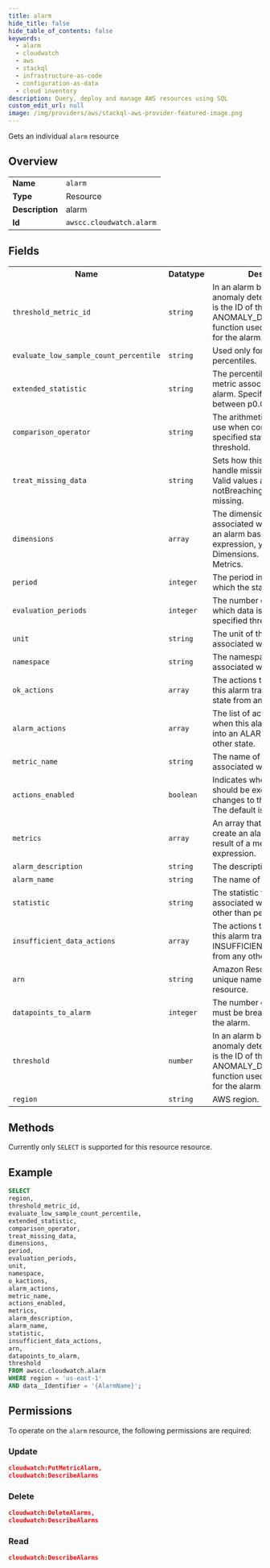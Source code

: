 ```yaml
---
title: alarm
hide_title: false
hide_table_of_contents: false
keywords:
  - alarm
  - cloudwatch
  - aws
  - stackql
  - infrastructure-as-code
  - configuration-as-data
  - cloud inventory
description: Query, deploy and manage AWS resources using SQL
custom_edit_url: null
image: /img/providers/aws/stackql-aws-provider-featured-image.png
---
```

Gets an individual <code>alarm</code> resource

## Overview
<table><tbody>
<tr><td><b>Name</b></td><td><code>alarm</code></td></tr>
<tr><td><b>Type</b></td><td>Resource</td></tr>
<tr><td><b>Description</b></td><td>alarm</td></tr>
<tr><td><b>Id</b></td><td><code>awscc.cloudwatch.alarm</code></td></tr>
</tbody></table>

## Fields
<table><tbody>
<tr><th>Name</th><th>Datatype</th><th>Description</th></tr>
<tr><td><code>threshold_metric_id</code></td><td><code>string</code></td><td>In an alarm based on an anomaly detection model, this is the ID of the ANOMALY_DETECTION_BAND function used as the threshold for the alarm.</td></tr>
<tr><td><code>evaluate_low_sample_count_percentile</code></td><td><code>string</code></td><td>Used only for alarms based on percentiles.</td></tr>
<tr><td><code>extended_statistic</code></td><td><code>string</code></td><td>The percentile statistic for the metric associated with the alarm. Specify a value between p0.0 and p100.</td></tr>
<tr><td><code>comparison_operator</code></td><td><code>string</code></td><td>The arithmetic operation to use when comparing the specified statistic and threshold.</td></tr>
<tr><td><code>treat_missing_data</code></td><td><code>string</code></td><td>Sets how this alarm is to handle missing data points. Valid values are breaching, notBreaching, ignore, and missing.</td></tr>
<tr><td><code>dimensions</code></td><td><code>array</code></td><td>The dimensions for the metric associated with the alarm. For an alarm based on a math expression, you can't specify Dimensions. Instead, you use Metrics.</td></tr>
<tr><td><code>period</code></td><td><code>integer</code></td><td>The period in seconds, over which the statistic is applied.</td></tr>
<tr><td><code>evaluation_periods</code></td><td><code>integer</code></td><td>The number of periods over which data is compared to the specified threshold.</td></tr>
<tr><td><code>unit</code></td><td><code>string</code></td><td>The unit of the metric associated with the alarm.</td></tr>
<tr><td><code>namespace</code></td><td><code>string</code></td><td>The namespace of the metric associated with the alarm.</td></tr>
<tr><td><code>ok_actions</code></td><td><code>array</code></td><td>The actions to execute when this alarm transitions to the OK state from any other state.</td></tr>
<tr><td><code>alarm_actions</code></td><td><code>array</code></td><td>The list of actions to execute when this alarm transitions into an ALARM state from any other state.</td></tr>
<tr><td><code>metric_name</code></td><td><code>string</code></td><td>The name of the metric associated with the alarm.</td></tr>
<tr><td><code>actions_enabled</code></td><td><code>boolean</code></td><td>Indicates whether actions should be executed during any changes to the alarm state. The default is TRUE.</td></tr>
<tr><td><code>metrics</code></td><td><code>array</code></td><td>An array that enables you to create an alarm based on the result of a metric math expression.</td></tr>
<tr><td><code>alarm_description</code></td><td><code>string</code></td><td>The description of the alarm.</td></tr>
<tr><td><code>alarm_name</code></td><td><code>string</code></td><td>The name of the alarm.</td></tr>
<tr><td><code>statistic</code></td><td><code>string</code></td><td>The statistic for the metric associated with the alarm, other than percentile.</td></tr>
<tr><td><code>insufficient_data_actions</code></td><td><code>array</code></td><td>The actions to execute when this alarm transitions to the INSUFFICIENT_DATA state from any other state.</td></tr>
<tr><td><code>arn</code></td><td><code>string</code></td><td>Amazon Resource Name is a unique name for each resource.</td></tr>
<tr><td><code>datapoints_to_alarm</code></td><td><code>integer</code></td><td>The number of datapoints that must be breaching to trigger the alarm.</td></tr>
<tr><td><code>threshold</code></td><td><code>number</code></td><td>In an alarm based on an anomaly detection model, this is the ID of the ANOMALY_DETECTION_BAND function used as the threshold for the alarm.</td></tr>
<tr><td><code>region</code></td><td><code>string</code></td><td>AWS region.</td></tr>

</tbody></table>

## Methods
Currently only <code>SELECT</code> is supported for this resource resource.

## Example
```sql
SELECT
region,
threshold_metric_id,
evaluate_low_sample_count_percentile,
extended_statistic,
comparison_operator,
treat_missing_data,
dimensions,
period,
evaluation_periods,
unit,
namespace,
o_kactions,
alarm_actions,
metric_name,
actions_enabled,
metrics,
alarm_description,
alarm_name,
statistic,
insufficient_data_actions,
arn,
datapoints_to_alarm,
threshold
FROM awscc.cloudwatch.alarm
WHERE region = 'us-east-1'
AND data__Identifier = '{AlarmName}';
```

## Permissions

To operate on the <code>alarm</code> resource, the following permissions are required:

### Update
```json
cloudwatch:PutMetricAlarm,
cloudwatch:DescribeAlarms
```

### Delete
```json
cloudwatch:DeleteAlarms,
cloudwatch:DescribeAlarms
```

### Read
```json
cloudwatch:DescribeAlarms
```

